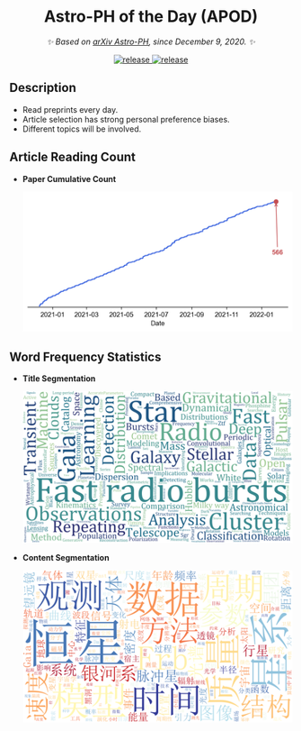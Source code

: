 <div align="center">

# Astro-PH of the Day (APOD)

_✨ Based on [arXiv Astro-PH](https://arxiv.org/list/astro-ph/new), since December 9, 2020. ✨_  

</div>

<p align="center">
  <a href="https://github.com/SukiYume/APOD">
    <img src="https://img.shields.io/badge/%E6%AF%8F%E6%97%A5%E5%A4%A9%E4%BD%93%E7%89%A9%E7%90%86-APOD-da282a" alt="release">
  </a>
  <a href="https://github.com/SukiYume/APOD/stargazers">
    <img src="https://img.shields.io/github/stars/SukiYume/APOD.svg?label=Stars&logo=github" alt="release">
  </a>
</p>

## Description

- Read preprints every day.
- Article selection has strong personal preference biases.
- Different topics will be involved.

## Article Reading Count

- **Paper Cumulative Count**
  
  <img src="Status/ReadCount.png" alt="ReadCount" width="900px" />

## Word Frequency Statistics

- **Title Segmentation**
  
  <img src="Status/Title.png" alt="Title" width="900px"/>

- **Content Segmentation**
  
  <img src="Status/Content.png" alt="Content" width="900px" />